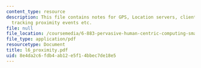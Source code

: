 ```yaml
---
content_type: resource
description: This file contains notes for GPS, Location servers, client roles, Indoor
  tracking proximity events etc.
file: null
file_location: /coursemedia/6-883-pervasive-human-centric-computing-sma-5508-spring-2006/8e4da2c6fdb4ab12e5f14bbec7de18e5_l6_proximity.pdf
file_type: application/pdf
resourcetype: Document
title: l6_proximity.pdf
uid: 8e4da2c6-fdb4-ab12-e5f1-4bbec7de18e5
---
```

